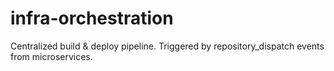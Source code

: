 # infra-orchestration
Centralized build & deploy pipeline. Triggered by repository_dispatch events from microservices.
